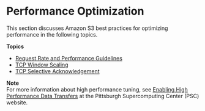 # Performance Optimization<a name="PerformanceOptimization"></a>

This section discusses Amazon S3 best practices for optimizing performance in the following topics\.

**Topics**
+ [Request Rate and Performance Guidelines](request-rate-perf-considerations.md)
+ [TCP Window Scaling](TCPWindowScaling.md)
+ [TCP Selective Acknowledgement](TCPSelectiveAcknowledgement.md)

**Note**  
 For more information about high performance tuning, see [Enabling High Performance Data Transfers](https://www.psc.edu/index.php/using-joomla/extensions/templates/atomic/641-tcp-tune) at the Pittsburgh Supercomputing Center \(PSC\) website\. 